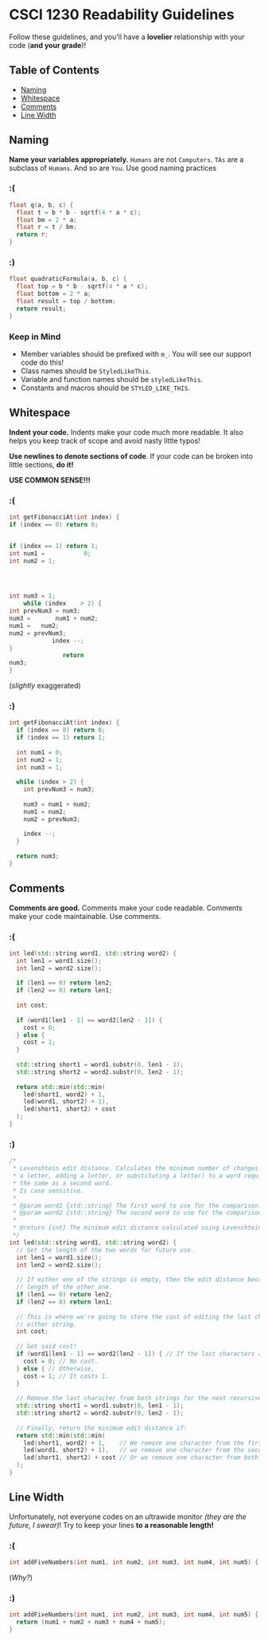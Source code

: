 # CSCI 1230 Readability Guidelines

Follow these guidelines, and you'll have a **lovelier** relationship with your code (**and your grade**)!

## Table of Contents

* [Naming](#naming)
* [Whitespace](#whitespace)
* [Comments](#comments)
* [Line Width](#line-width)

## Naming
**Name your variables appropriately.** `Humans` are not `Computers`. `TAs` are a subclass of `Humans`. And so are `You`. Use good naming practices

### :(
```cpp
float q(a, b, c) {
  float t = b * b - sqrtf(4 * a * c);
  float bm = 2 * a;
  float r = t / bm;
  return r;
}
```

### :)
```cpp
float quadraticFormula(a, b, c) {
  float top = b * b - sqrtf(4 * a * c);
  float bottom = 2 * a;
  float result = top / bottom;
  return result;
}
```

### Keep in Mind
* Member variables should be prefixed with `m_`. You will see our support code do this!
* Class names should be `StyledLikeThis`.
* Variable and function names should be `styledLikeThis`.
* Constants and macros should be `STYLED_LIKE_THIS`.

## Whitespace
**Indent your code.** Indents make your code much more readable. It also helps you keep track of scope and avoid nasty little typos!

**Use newlines to denote sections of code**. If your code can be broken into little sections, **do it!**

**USE COMMON SENSE!!!**

### :(
```cpp
int getFibonacciAt(int index) {
if (index == 0) return 0;


if (index == 1) return 1;
int num1 =           0;
int num2 = 1;




int num3 = 1;
    while (index    > 2) {
int prevNum3 = num3;
num3 =       num1 + num2;
num1 =   num2;
num2 = prevNum3;
            index --;
}
               return
num3;
}
```
(*slightly* exaggerated)

### :)
```cpp
int getFibonacciAt(int index) {
  if (index == 0) return 0;
  if (index == 1) return 1;
  
  int num1 = 0;
  int num2 = 1;
  int num3 = 1;
  
  while (index > 2) {
    int prevNum3 = num3;
    
    num3 = num1 + num2;
    num1 = num2;
    num2 = prevNum3;
    
    index --;
  }
  
  return num3;
}
```

## Comments

**Comments are good.** Comments make your code readable. Comments make your code maintainable. Use comments.

### :(
```cpp
int led(std::string word1, std::string word2) {
  int len1 = word1.size();
  int len2 = word2.size();
    
  if (len1 == 0) return len2;
  if (len2 == 0) return len1;
  
  int cost;
  
  if (word1[len1 - 1] == word2[len2 - 1]) {
    cost = 0;
  } else {
    cost = 1;
  }
  
  std::string short1 = word1.substr(0, len1 - 1);
  std::string short2 = word2.substr(0, len2 - 1);
  
  return std::min(std::min(
    led(short1, word2) + 1,
    led(word1, short2) + 1),
    led(short1, short2) + cost
  );
}
```

### :)
```cpp
/*
 * Levenshtein edit distance. Calculates the minimum number of changes (removing
 * a letter, adding a letter, or substituting a letter) to a word required to be
 * the same as a second word.
 * Is case sensitive.
 *
 * @param word1 {std::string} The first word to use for the comparison.
 * @param word2 {std::string} The second word to use for the comparison.
 *
 * @return {int} The minimum edit distance calculated using Levenshtein edit distance.
 */
int led(std::string word1, std::string word2) {
  // Get the length of the two words for future use.
  int len1 = word1.size();
  int len2 = word2.size();
  
  // If either one of the strings is empty, then the edit distance becomes the
  // length of the other one. 
  if (len1 == 0) return len2;
  if (len2 == 0) return len1;
  
  // This is where we're going to store the cost of editing the last character of
  // either string.
  int cost;
  
  // Get said cost!
  if (word1[len1 - 1] == word2[len2 - 1]) { // If the last characters are the same,
    cost = 0; // No cost.
  } else { // Otherwise,
    cost = 1; // It costs 1.
  }
  
  // Remove the last character from both strings for the next recursive iteration.
  std::string short1 = word1.substr(0, len1 - 1);
  std::string short2 = word2.substr(0, len2 - 1);
  
  // Finally, return the minimum edit distance if:
  return std::min(std::min(
    led(short1, word2) + 1,    // We remove one character from the first string,
    led(word1, short2) + 1),   // we remove one character from the second string,
    led(short1, short2) + cost // Or we remove one character from both strings.
  );
}
```

## Line Width

Unfortunately, not everyone codes on an ultrawide monitor *(they are the future, I swear)*! Try to keep your lines **to a reasonable length!**

### :(
```cpp
int addFiveNumbers(int num1, int num2, int num3, int num4, int num5) { return (num1 + num2 + num3 + num4 + num5); }
```
(*Why?*)

### :)
```cpp
int addFiveNumbers(int num1, int num2, int num3, int num4, int num5) {
  return (num1 + num2 + num3 + num4 + num5);
}
```
